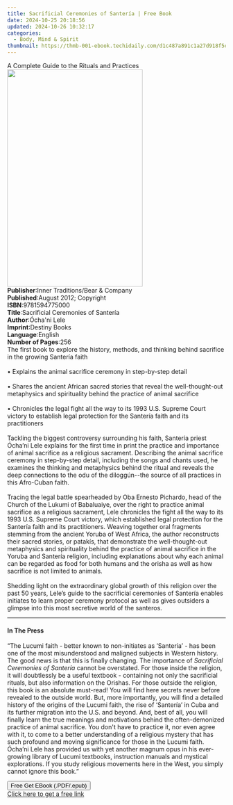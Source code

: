 ```yaml
---
title: Sacrificial Ceremonies of Santería | Free Book
date: 2024-10-25 20:18:56
updated: 2024-10-26 10:32:17
categories:
  - Body, Mind & Spirit
thumbnail: https://thmb-001-ebook.techidaily.com/d1c487a891c1a27d918f5e306f20a17eb30d97bae144b949984c4c69dbec87e4.jpg
---
```

<main id="book-container">
  <div class="flex flex-col">
    <div class="book-brief flex-1 py-6 px-4 sm:p-6 md:py-10 md:px-8">
      <!-- brief-->
      <div class="book-brief-main">
        A Complete Guide to the Rituals and Practices
      </div>
    </div>
    <div
      class="book-meta-info flex-1 grid gap-4 col-start-1 col-end-3 row-start-1 sm:mb-6 sm:grid-cols-4 lg:gap-6 lg:col-start-2 lg:row-end-6 lg:row-span-6 lg:mb-0"
    >
      <div
        class="book-meta-info-left place-content-center mt-4 p-4 text-sm leading-6 col-start-2 col-span-2 dark:text-slate-400"
      >
        <img
          class="w-full h-500 object-cover rounded-lg sm:h-255 sm:col-span-2 lg:col-span-full"
          src="https://img-001-ebook.techidaily.com/3bd80eec3a9be5cc5948ec1c99a2e90a5852f24443d51106cff311ee47a95bc7.jpg"
          alt=""
          width="312"
          height="500"
        />
      </div>
      <div
        class="book-meta-info-right mt-2 col-start-1 row-start-2 col-span-3 self-center"
      >
        <!-- meta data  -->
        <div class="flex flex-col px-4 md:px-8">
          <div class="flex-1">
            <strong>Publisher</strong>:<span class="px-2"
              >Inner Traditions/Bear &amp; Company</span
            >
          </div>
          <div class="flex-1">
            <strong>Published</strong>:<span class="px-2"
              >August 2012; Copyright</span
            >
          </div>
          <div class="flex-1">
            <strong>ISBN</strong>:<span class="px-2">9781594775000</span>
          </div>
          <div class="flex-1">
            <strong>Title</strong>:<span class="px-2"
              >Sacrificial Ceremonies of Santería</span
            >
          </div>
          <div class="flex-1">
            <strong>Author</strong>:<span class="px-2">Ócha&#39;ni Lele</span>
          </div>
          <div class="flex-1">
            <strong>Imprint</strong>:<span class="px-2">Destiny Books</span>
          </div>
          <div class="flex-1">
            <strong>Language</strong>:<span class="px-2">English</span>
          </div>
          <div class="flex-1">
            <strong>Number of Pages</strong>:<span class="px-2">256</span>
          </div>
        </div>
      </div>
    </div>
    <div class="book-description flex-1 py-6 px-4 sm:p-6 md:py-10 md:px-8">
      <div class="book-description-main">
        <div accordion-content="" id="description">
          The first book to explore the history, methods, and thinking behind
          sacrifice in the growing Santería faith <br />
          <br />• Explains the animal sacrifice ceremony in step-by-step detail
          <br />
          <br />• Shares the ancient African sacred stories that reveal the
          well-thought-out metaphysics and spirituality behind the practice of
          animal sacrifice <br />
          <br />• Chronicles the legal fight all the way to its 1993 U.S.
          Supreme Court victory to establish legal protection for the Santería
          faith and its practitioners <br />
          <br />Tackling the biggest controversy surrounding his faith, Santería
          priest Ócha’ni Lele explains for the first time in print the practice
          and importance of animal sacrifice as a religious sacrament.
          Describing the animal sacrifice ceremony in step-by-step detail,
          including the songs and chants used, he examines the thinking and
          metaphysics behind the ritual and reveals the deep connections to the
          odu of the diloggún--the source of all practices in this Afro-Cuban
          faith. <br />
          <br />Tracing the legal battle spearheaded by Oba Ernesto Pichardo,
          head of the Church of the Lukumi of Babaluaiye, over the right to
          practice animal sacrifice as a religious sacrament, Lele chronicles
          the fight all the way to its 1993 U.S. Supreme Court victory, which
          established legal protection for the Santería faith and its
          practitioners. Weaving together oral fragments stemming from the
          ancient Yoruba of West Africa, the author reconstructs their sacred
          stories, or patakís, that demonstrate the well-thought-out metaphysics
          and spirituality behind the practice of animal sacrifice in the Yoruba
          and Santería religion, including explanations about why each animal
          can be regarded as food for both humans and the orisha as well as how
          sacrifice is not limited to animals. <br />
          <br />Shedding light on the extraordinary global growth of this
          religion over the past 50 years, Lele’s guide to the sacrificial
          ceremonies of Santería enables initiates to learn proper ceremony
          protocol as well as gives outsiders a glimpse into this most secretive
          world of the santeros.
        </div>
        <div class="accordion-fader"></div>
      </div>
    </div>
    <div class="book-excerpts flex-1 py-6 px-4 sm:p-6 md:py-10 md:px-8">
      <!-- excerpts-->
      <div class="book-excerpts-main">
        <hr />
        <h4 class="placeholder placeholder-heading">
          <span>In The Press</span>
        </h4>
        <p>
          “The Lucumi faith - better known to non-initiates as ‘Santería’ - has
          been one of the most misunderstood and maligned subjects in Western
          history. The good news is that this is finally changing. The
          importance of <i>Sacrificial Ceremonies of Santería</i> cannot be
          overstated. For those inside the religion, it will doubtlessly be a
          useful textbook - containing not only the sacrificial rituals, but
          also information on the Orishas. For those outside the religion, this
          book is an absolute must-read! You will find here secrets never before
          revealed to the outside world. But, more importantly, you will find a
          detailed history of the origins of the Lucumi faith, the rise of
          ‘Santería’ in Cuba and its further migration into the U.S. and beyond.
          And, best of all, you will finally learn the true meanings and
          motivations behind the often-demonized practice of animal sacrifice.
          You don't have to practice it, nor even agree with it, to come to a
          better understanding of a religious mystery that has such profound and
          moving significance for those in the Lucumi faith. Ócha’ni Lele has
          provided us with yet another magnum opus in his ever-growing library
          of Lucumi textbooks, instruction manuals and mystical explorations. If
          you study religious movements here in the West, you simply cannot
          ignore this book.”
        </p>
      </div>
    </div>
    <div
      class="book-about-author flex-1 py-6 px-4 sm:p-6 md:py-10 md:px-8"
    ></div>
    <div class="book-free-get flex-1 py-6 px-4 sm:p-6 md:py-10 md:px-8">
      <button
        id="btn-free-get"
        class="bg-blue-500 hover:bg-blue-700 text-white font-bold py-2 px-4 rounded"
      >
        Free Get EBook (.PDF/.epub)
      </button>
      <div id="countdown-display" class="px-2 text-lg mt-2"></div>
      <a
        id="free-link"
        class="hidden bg-blue-500 hover:bg-blue-700 text-white font-bold py-2 px-4 rounded"
        href="https://www.ebooks.com/en-us/book/95782738/sacrificial-ceremonies-of-santer-a/cha-ni-lele/"
        target="_blank"
        >Click here to get a free link</a
      >
    </div>
    <script>
      let countdownTime = 0;
      let countdownInterval = null;
      document
        .getElementById('btn-free-get')
        .addEventListener('click', startCountdown);
      function startCountdown() {
        countdownTime = new Date().getTime() + 60000 * 3;
        countdownInterval = setInterval(updateCountdown, 1000);
        document.getElementById('btn-free-get').disabled = true;
        document
          .getElementById('btn-free-get')
          .classList.add('bg-gray-500', 'cursor-not-allowed');
      }
      function updateCountdown() {
        let currentTime = new Date().getTime();
        let timeLeft = countdownTime - currentTime;
        let secondsLeft = Math.floor(timeLeft / 1000);
        document.getElementById('countdown-display').innerHTML =
          `Remaining time: ${secondsLeft} seconds.`;
        if (secondsLeft <= 0) {
          clearInterval(countdownInterval);
          document.getElementById('btn-free-get').classList.add('hidden');
          document.getElementById('free-link').classList.remove('hidden');
          document.getElementById('countdown-display').innerHTML = '';
        }
      }
    </script>
  </div>
</main>
